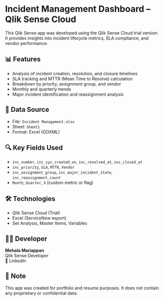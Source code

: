 # Incident Management Dashboard – Qlik Sense Cloud

This Qlik Sense app was developed using the Qlik Sense Cloud trial version. It provides insights into incident lifecycle metrics, SLA compliance, and vendor performance.

## 📊 Features
- Analysis of incident creation, resolution, and closure timelines
- SLA tracking and MTTR (Mean Time to Resolve) calculation
- Breakdown by priority, assignment group, and vendor
- Monthly and quarterly trends
- Major incident identification and reassignment analysis

## 📁 Data Source
- File: `Incident Management.xlsx`
- Sheet: `Sheet1`
- Format: Excel (OOXML)

## 🔍 Key Fields Used
- `inc_number`, `inc_sys_created_on`, `inc_resolved_at`, `inc_closed_at`
- `inc_priority`, `SLA`, `MTTR`, `Vendor`
- `inc_assignment_group`, `inc_major_incident_state`, `inc_reassignment_count`
- `Month`, `Quarter`, `X` (custom metric or flag)

## 🛠 Technologies
- Qlik Sense Cloud (Trial)
- Excel (ServiceNow export)
- Set Analysis, Master Items, Variables

## 👩‍💻 Developer
**Mehala Mariappan**  
Qlik Sense Developer   
🔗 LinkedIn

## 📌 Note
This app was created for portfolio and resume purposes. It does not contain any proprietary or confidential data.

